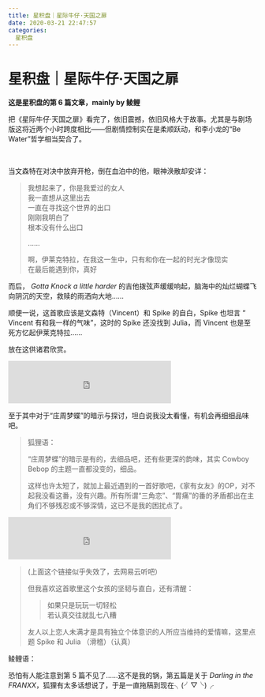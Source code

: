 ```yaml
---
title: 星积盘｜星际牛仔·天国之扉
date: 2020-03-21 22:47:57
categories:
  星积盘
---
```


# 星积盘｜星际牛仔·天国之扉

**这是星积盘的第 6 篇文章，mainly by 鲮鲤**

把《星际牛仔·天国之扉》看完了，依旧震撼，依旧风格大于故事。尤其是与剧场版这将近两个小时跨度相比——但剧情控制实在是柔顺跃动，和李小龙的“Be Water”哲学相当契合了。

 <!-- more -->

当文森特在对决中放弃开枪，倒在血泊中的他，眼神涣散却安详：
> 我想起来了，你是我爱过的女人  
> 我一直想从这里出去  
> 一直在寻找这个世界的出口  
> 刚刚我明白了  
> 根本没有什么出口  
> 
> ……
> 
> 啊，伊莱克特拉，在我这一生中，只有和你在一起的时光才像现实  
> 在最后能遇到你，真好

而后， *Gotta Knock a little harder* 的吉他拨弦声缓缓响起，脑海中的灿烂蝴蝶飞向阴沉的天空，救赎的雨洒向大地……

顺便一说，这首歌应该是文森特（Vincent）和 Spike 的自白，Spike 也坦言 “ Vincent 有和我一样的气味”，这时的 Spike 还没找到 Julia，而 Vincent 也是至死方忆起伊莱克特拉……

放在这供诸君欣赏。

<iframe 
    frameborder="no" border="0" marginwidth="0" 
    marginheight="0" width=330 height=86 
    src="https://music.163.com/outchain/player?type=2&id= 589968&auto=0&height=66">
</iframe>

至于其中对于“庄周梦蝶”的暗示与探讨，坦白说我没太看懂，有机会再细细品味吧。

> 狐狸语：
> 
> “庄周梦蝶”的暗示是有的，去细品吧，还有些更深的韵味，其实 Cowboy Bebop 的主题一直都没变的，细品。
> 
> 这样也许太短了，就加上最近遇到的一首好歌吧，《家有女友》的OP，对不起我没看这番，没有兴趣。所有所谓“三角恋”、“胃痛”的番的矛盾都出在主角们不够残忍或不够深情，这已不是我的困扰点了。

<iframe 
    frameborder="no" border="0" marginwidth="0" 
    marginheight="0" width=330 height=86 
    src="https://music.163.com/outchain/player?type=2&id=1342950406&auto=0&height=66">
</iframe>

> (上面这个链接似乎失效了，去网易云听吧）
> 
> 但我喜欢这首歌里这个女孩的坚韧与直白，还有清醒：
> 
>> 如果只是玩玩一切轻松  
>> 若认真交往就乱七八糟
> 
> 友人以上恋人未满才是具有独立个体意识的人所应当维持的爱情嘛，这里点题 Spike 和 Julia （滑稽）（认真）

鲮鲤语：

恐怕有人能注意到第 5 篇不见了……这不是我的锅，第五篇是关于 *Darling in the FRANXX*，狐狸有太多话想说了，于是一直拖稿到现在╮(╯▽╰)╭




